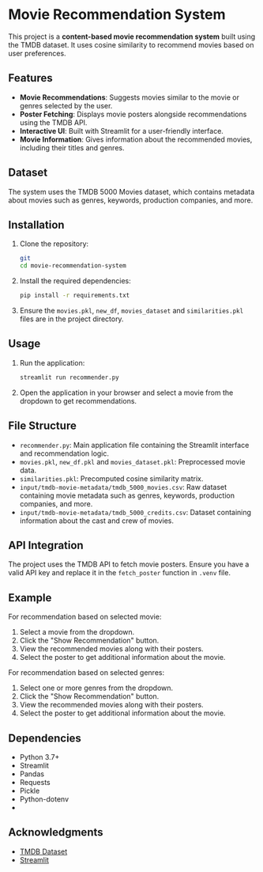 # Movie Recommendation System

This project is a **content-based movie recommendation system** built using the TMDB dataset. It uses cosine similarity to recommend movies based on user preferences.

## Features

- **Movie Recommendations**: Suggests movies similar to the movie or genres selected by the user.
- **Poster Fetching**: Displays movie posters alongside recommendations using the TMDB API.
- **Interactive UI**: Built with Streamlit for a user-friendly interface.
- **Movie Information**: Gives information about the recommended movies, including their titles and genres.

## Dataset

The system uses the TMDB 5000 Movies dataset, which contains metadata about movies such as genres, keywords, production companies, and more.

## Installation

1. Clone the repository:
   ```bash
   git 
   cd movie-recommendation-system
   ```

2. Install the required dependencies:
   ```bash
   pip install -r requirements.txt
   ```

3. Ensure the `movies.pkl`, `new_df`, `movies_dataset` and `similarities.pkl` files are in the project directory.

## Usage

1. Run the application:
   ```bash
   streamlit run recommender.py
   ```

2. Open the application in your browser and select a movie from the dropdown to get recommendations.

## File Structure

- `recommender.py`: Main application file containing the Streamlit interface and recommendation logic.
- `movies.pkl`, `new_df.pkl` and `movies_dataset.pkl`: Preprocessed movie data.
- `similarities.pkl`: Precomputed cosine similarity matrix.
- `input/tmdb-movie-metadata/tmdb_5000_movies.csv`: Raw dataset containing movie metadata such as genres, keywords, production companies, and more.
- `input/tmdb-movie-metadata/tmdb_5000_credits.csv`: Dataset containing information about the cast and crew of movies.

## API Integration

The project uses the TMDB API to fetch movie posters. Ensure you have a valid API key and replace it in the `fetch_poster` function in `.venv` file.

## Example
For recommendation based on selected movie:
1. Select a movie from the dropdown.
2. Click the "Show Recommendation" button.
3. View the recommended movies along with their posters.
4. Select the poster to get additional information about the movie.

For recommendation based on selected genres:
1. Select one or more genres from the dropdown.
2. Click the "Show Recommendation" button.
3. View the recommended movies along with their posters.
4. Select the poster to get additional information about the movie.

## Dependencies

- Python 3.7+
- Streamlit
- Pandas
- Requests
- Pickle
- Python-dotenv
- 

## Acknowledgments

- [TMDB Dataset](https://www.kaggle.com/tmdb/tmdb-movie-metadata)
- [Streamlit](https://streamlit.io/)
